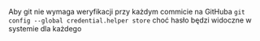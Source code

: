 Aby git nie wymaga weryfikacji przy każdym commicie na GitHuba
`git config --global credential.helper store`
choć hasło będzi widoczne w systemie dla każdego










